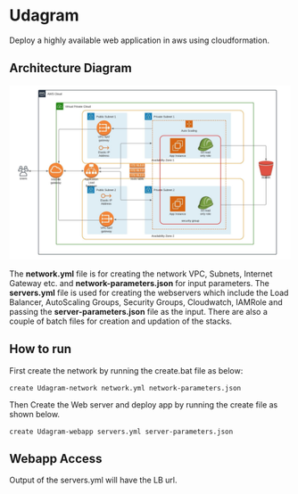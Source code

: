 # Udagram
Deploy a highly available web application in aws using cloudformation. 

## Architecture Diagram

![Diagram](Project%202.jpeg)

 The **network.yml** file is for creating the network VPC, Subnets, Internet Gateway etc. and **network-parameters.json** for input parameters. 
 The **servers.yml** file is used for creating the webservers which include the Load Balancer, AutoScaling Groups, Security Groups, Cloudwatch, IAMRole and passing the **server-parameters.json** file as the input. 
 There are also a couple of batch files for creation and updation of the stacks. 

## How to run

First create the network by running the create.bat file as below:

```
create Udagram-network network.yml network-parameters.json
```

Then Create the Web server and deploy app by running the create file as shown below.

```
create Udagram-webapp servers.yml server-parameters.json
```

## Webapp Access

Output of the servers.yml will have the LB url.
